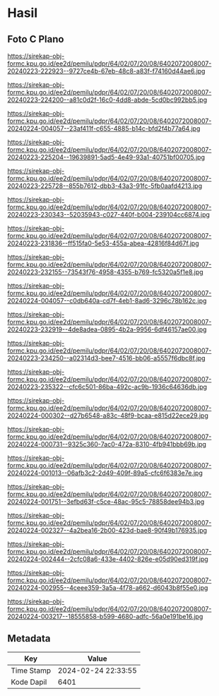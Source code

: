 # Hasil

## Foto C Plano

https://sirekap-obj-formc.kpu.go.id/ee2d/pemilu/pdpr/64/02/07/20/08/6402072008007-20240223-222923--9727ce4b-67eb-48c8-a83f-f74160d44ae6.jpg

https://sirekap-obj-formc.kpu.go.id/ee2d/pemilu/pdpr/64/02/07/20/08/6402072008007-20240223-224200--a81c0d2f-16c0-4dd8-abde-5cd0bc992bb5.jpg

https://sirekap-obj-formc.kpu.go.id/ee2d/pemilu/pdpr/64/02/07/20/08/6402072008007-20240224-004057--23af411f-c655-4885-b14c-bfd2f4b77a64.jpg

https://sirekap-obj-formc.kpu.go.id/ee2d/pemilu/pdpr/64/02/07/20/08/6402072008007-20240223-225204--19639891-5ad5-4e49-93a1-40751bf00705.jpg

https://sirekap-obj-formc.kpu.go.id/ee2d/pemilu/pdpr/64/02/07/20/08/6402072008007-20240223-225728--855b7612-dbb3-43a3-91fc-5fb0aafd4213.jpg

https://sirekap-obj-formc.kpu.go.id/ee2d/pemilu/pdpr/64/02/07/20/08/6402072008007-20240223-230343--52035943-c027-440f-b004-239104cc6874.jpg

https://sirekap-obj-formc.kpu.go.id/ee2d/pemilu/pdpr/64/02/07/20/08/6402072008007-20240223-231836--ff515fa0-5e53-455a-abea-42816f84d67f.jpg

https://sirekap-obj-formc.kpu.go.id/ee2d/pemilu/pdpr/64/02/07/20/08/6402072008007-20240223-232155--73543f76-4958-4355-b769-fc5320a5f1e8.jpg

https://sirekap-obj-formc.kpu.go.id/ee2d/pemilu/pdpr/64/02/07/20/08/6402072008007-20240224-004057--c0db640a-cd7f-4eb1-8ad6-3296c78b162c.jpg

https://sirekap-obj-formc.kpu.go.id/ee2d/pemilu/pdpr/64/02/07/20/08/6402072008007-20240223-232919--4de8adea-0895-4b2a-9956-6df46157ae00.jpg

https://sirekap-obj-formc.kpu.go.id/ee2d/pemilu/pdpr/64/02/07/20/08/6402072008007-20240223-234250--a02314d3-bee7-4516-bb06-a5557f6dbc8f.jpg

https://sirekap-obj-formc.kpu.go.id/ee2d/pemilu/pdpr/64/02/07/20/08/6402072008007-20240223-235322--cfc6c501-86ba-492c-ac9b-1936c64636db.jpg

https://sirekap-obj-formc.kpu.go.id/ee2d/pemilu/pdpr/64/02/07/20/08/6402072008007-20240224-000302--d27b6548-a83c-48f9-bcaa-e815d22ece29.jpg

https://sirekap-obj-formc.kpu.go.id/ee2d/pemilu/pdpr/64/02/07/20/08/6402072008007-20240224-000731--9325c360-7ac0-472a-8310-4fb941bbb69b.jpg

https://sirekap-obj-formc.kpu.go.id/ee2d/pemilu/pdpr/64/02/07/20/08/6402072008007-20240224-001013--06afb3c2-2d49-409f-89a5-cfc6f6383e7e.jpg

https://sirekap-obj-formc.kpu.go.id/ee2d/pemilu/pdpr/64/02/07/20/08/6402072008007-20240224-001751--3efbd63f-c5ce-48ac-95c5-78858dee94b3.jpg

https://sirekap-obj-formc.kpu.go.id/ee2d/pemilu/pdpr/64/02/07/20/08/6402072008007-20240224-002327--4a2bea16-2b00-423d-bae8-90f49b176935.jpg

https://sirekap-obj-formc.kpu.go.id/ee2d/pemilu/pdpr/64/02/07/20/08/6402072008007-20240224-002444--2cfc08a6-433e-4402-826e-e05d90ed319f.jpg

https://sirekap-obj-formc.kpu.go.id/ee2d/pemilu/pdpr/64/02/07/20/08/6402072008007-20240224-002955--4ceee359-3a5a-4f78-a662-d6043b8f55e0.jpg

https://sirekap-obj-formc.kpu.go.id/ee2d/pemilu/pdpr/64/02/07/20/08/6402072008007-20240224-003217--18555858-b599-4680-adfc-56a0e191be16.jpg


## Metadata

| Key        | Value               |
| ---------- | ------------------- |
| Time Stamp | 2024-02-24 22:33:55 |
| Kode Dapil | 6401                |



